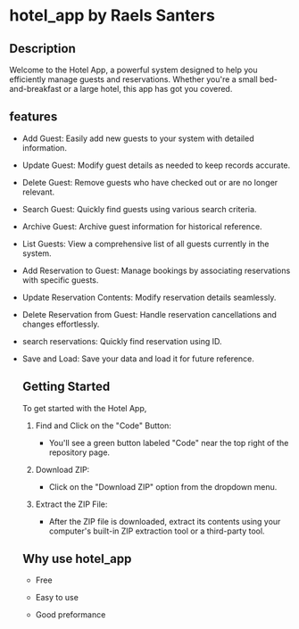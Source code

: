 # hotel_app by Raels Santers



## Description

Welcome to the Hotel App, a powerful system designed to help you efficiently manage guests and reservations. Whether you're a small bed-and-breakfast or a large hotel, this app has got you covered.


## features

- Add Guest: Easily add new guests to your system with detailed information.
- Update Guest: Modify guest details as needed to keep records accurate.
- Delete Guest: Remove guests who have checked out or are no longer relevant.
- Search Guest: Quickly find guests using various search criteria.
- Archive Guest: Archive guest information for historical reference.
- List Guests: View a comprehensive list of all guests currently in the system.
- Add Reservation to Guest: Manage bookings by associating reservations with specific guests.
- Update Reservation Contents: Modify reservation details seamlessly.
- Delete Reservation from Guest: Handle reservation cancellations and changes effortlessly.
- search reservations: Quickly find reservation using ID.
- Save and Load: Save your data and load it for future reference.


  ## Getting Started

  To get started with the Hotel App,

  1. Find and Click on the "Code" Button:
     - You'll see a green button labeled "Code" near the top right of the repository page.
    
  2. Download ZIP:
     - Click on the "Download ZIP" option from the dropdown menu.
    
  3. Extract the ZIP File:
     - After the ZIP file is downloaded, extract its contents using your computer's built-in ZIP extraction tool or a third-party tool.
    

  <h2>Why use hotel_app</h2>

  - Free
    
  - Easy to use
  
  - Good preformance
    
